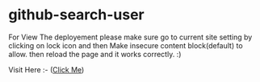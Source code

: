 # github-search-user

For View The deployement please make sure go to current site setting by clicking on lock icon and then Make insecure content block(default) to allow.
then reload the page and it works correctly. :)





Visit Here :- (<a href="https://github-profile-search-v1.herokuapp.com/" target="_blank">Click Me</a>)

